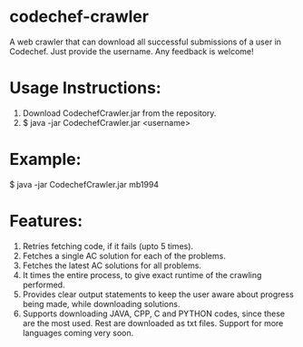 # codechef-crawler
A web crawler that can download all successful submissions of a user in Codechef. Just provide the username.
Any feedback is welcome! 

Usage Instructions:
===================
1. Download CodechefCrawler.jar from the repository.
2. $ java -jar CodechefCrawler.jar \<username\>

Example:
=========
$ java -jar CodechefCrawler.jar mb1994

Features:
==========
1. Retries fetching code, if it fails (upto 5 times).
2. Fetches a single AC solution for each of the problems.
3. Fetches the latest AC solutions for all problems.
4. It times the entire process, to give exact runtime of the crawling performed.
5. Provides clear output statements to keep the user aware about progress being made, while downloading solutions.
6. Supports downloading JAVA, CPP, C and PYTHON codes, since these are the most used.
   Rest are downloaded as txt files. Support for more languages coming very soon.
